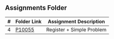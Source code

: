 ##  Assignments Folder

|   #   |     Folder Link    |       Assignment Description        |
| :---: | -------------------| ----------------------------------- |
|   4   | [P10055](./P10055) |      Register + Simple Problem      |
